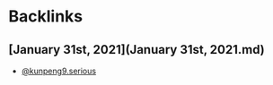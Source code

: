 
# Backlinks
## [January 31st, 2021](January 31st, 2021.md)
-  [@kunpeng9.serious](@kunpeng9.serious.md)

